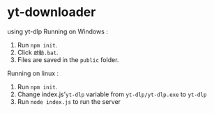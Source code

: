 # yt-downloader
using yt-dlp
Running on Windows :
1. Run `npm init`.
2. Click `啟動.bat`.
3. Files are saved in the `public` folder.

Running on linux :

1. Run `npm init`.
2. Change index.js'`yt-dlp` variable from `yt-dlp/yt-dlp.exe` to `yt-dlp`
3. Run `node index.js` to run the server
